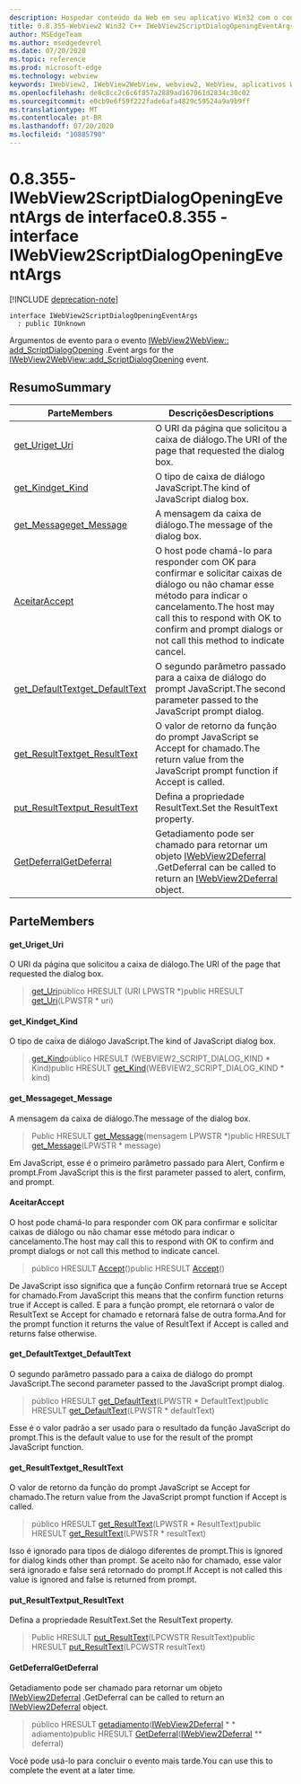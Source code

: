 ```yaml
---
description: Hospedar conteúdo da Web em seu aplicativo Win32 com o controle WebView2 do Microsoft Edge
title: 0.8.355-WebView2 Win32 C++ IWebView2ScriptDialogOpeningEventArgs
author: MSEdgeTeam
ms.author: msedgedevrel
ms.date: 07/20/2020
ms.topic: reference
ms.prod: microsoft-edge
ms.technology: webview
keywords: IWebView2, IWebView2WebView, webview2, WebView, aplicativos Win32, Win32, Edge
ms.openlocfilehash: de8c8cc2c6c6f857a2889ad167061d2834c30c02
ms.sourcegitcommit: e0cb9e6f59f222fade6afa4829c59524a9a9b9ff
ms.translationtype: MT
ms.contentlocale: pt-BR
ms.lasthandoff: 07/20/2020
ms.locfileid: "10885790"
---
```

# <span data-ttu-id="4626b-104">0.8.355-IWebView2ScriptDialogOpeningEventArgs de interface</span><span class="sxs-lookup"><span data-stu-id="4626b-104">0.8.355 - interface IWebView2ScriptDialogOpeningEventArgs</span></span> 

[!INCLUDE [deprecation-note](../../includes/deprecation-note.md)]

```
interface IWebView2ScriptDialogOpeningEventArgs
  : public IUnknown
```

<span data-ttu-id="4626b-105">Argumentos de evento para o evento [IWebView2WebView:: add_ScriptDialogOpening](IWebView2WebView.md#add_scriptdialogopening) .</span><span class="sxs-lookup"><span data-stu-id="4626b-105">Event args for the [IWebView2WebView::add_ScriptDialogOpening](IWebView2WebView.md#add_scriptdialogopening) event.</span></span>

## <span data-ttu-id="4626b-106">Resumo</span><span class="sxs-lookup"><span data-stu-id="4626b-106">Summary</span></span>

 <span data-ttu-id="4626b-107">Parte</span><span class="sxs-lookup"><span data-stu-id="4626b-107">Members</span></span>                        | <span data-ttu-id="4626b-108">Descrições</span><span class="sxs-lookup"><span data-stu-id="4626b-108">Descriptions</span></span>
--------------------------------|---------------------------------------------
[<span data-ttu-id="4626b-109">get_Uri</span><span class="sxs-lookup"><span data-stu-id="4626b-109">get_Uri</span></span>](#get_uri) | <span data-ttu-id="4626b-110">O URI da página que solicitou a caixa de diálogo.</span><span class="sxs-lookup"><span data-stu-id="4626b-110">The URI of the page that requested the dialog box.</span></span>
[<span data-ttu-id="4626b-111">get_Kind</span><span class="sxs-lookup"><span data-stu-id="4626b-111">get_Kind</span></span>](#get_kind) | <span data-ttu-id="4626b-112">O tipo de caixa de diálogo JavaScript.</span><span class="sxs-lookup"><span data-stu-id="4626b-112">The kind of JavaScript dialog box.</span></span>
[<span data-ttu-id="4626b-113">get_Message</span><span class="sxs-lookup"><span data-stu-id="4626b-113">get_Message</span></span>](#get_message) | <span data-ttu-id="4626b-114">A mensagem da caixa de diálogo.</span><span class="sxs-lookup"><span data-stu-id="4626b-114">The message of the dialog box.</span></span>
[<span data-ttu-id="4626b-115">Aceitar</span><span class="sxs-lookup"><span data-stu-id="4626b-115">Accept</span></span>](#accept) | <span data-ttu-id="4626b-116">O host pode chamá-lo para responder com OK para confirmar e solicitar caixas de diálogo ou não chamar esse método para indicar o cancelamento.</span><span class="sxs-lookup"><span data-stu-id="4626b-116">The host may call this to respond with OK to confirm and prompt dialogs or not call this method to indicate cancel.</span></span>
[<span data-ttu-id="4626b-117">get_DefaultText</span><span class="sxs-lookup"><span data-stu-id="4626b-117">get_DefaultText</span></span>](#get_defaulttext) | <span data-ttu-id="4626b-118">O segundo parâmetro passado para a caixa de diálogo do prompt JavaScript.</span><span class="sxs-lookup"><span data-stu-id="4626b-118">The second parameter passed to the JavaScript prompt dialog.</span></span>
[<span data-ttu-id="4626b-119">get_ResultText</span><span class="sxs-lookup"><span data-stu-id="4626b-119">get_ResultText</span></span>](#get_resulttext) | <span data-ttu-id="4626b-120">O valor de retorno da função do prompt JavaScript se Accept for chamado.</span><span class="sxs-lookup"><span data-stu-id="4626b-120">The return value from the JavaScript prompt function if Accept is called.</span></span>
[<span data-ttu-id="4626b-121">put_ResultText</span><span class="sxs-lookup"><span data-stu-id="4626b-121">put_ResultText</span></span>](#put_resulttext) | <span data-ttu-id="4626b-122">Defina a propriedade ResultText.</span><span class="sxs-lookup"><span data-stu-id="4626b-122">Set the ResultText property.</span></span>
[<span data-ttu-id="4626b-123">GetDeferral</span><span class="sxs-lookup"><span data-stu-id="4626b-123">GetDeferral</span></span>](#getdeferral) | <span data-ttu-id="4626b-124">Getadiamento pode ser chamado para retornar um objeto [IWebView2Deferral](IWebView2Deferral.md) .</span><span class="sxs-lookup"><span data-stu-id="4626b-124">GetDeferral can be called to return an [IWebView2Deferral](IWebView2Deferral.md) object.</span></span>

## <span data-ttu-id="4626b-125">Parte</span><span class="sxs-lookup"><span data-stu-id="4626b-125">Members</span></span>

#### <span data-ttu-id="4626b-126">get_Uri</span><span class="sxs-lookup"><span data-stu-id="4626b-126">get_Uri</span></span> 

<span data-ttu-id="4626b-127">O URI da página que solicitou a caixa de diálogo.</span><span class="sxs-lookup"><span data-stu-id="4626b-127">The URI of the page that requested the dialog box.</span></span>

> <span data-ttu-id="4626b-128">[get_Uri](#get_uri)público HRESULT (URI LPWSTR \*)</span><span class="sxs-lookup"><span data-stu-id="4626b-128">public HRESULT [get_Uri](#get_uri)(LPWSTR \* uri)</span></span>

#### <span data-ttu-id="4626b-129">get_Kind</span><span class="sxs-lookup"><span data-stu-id="4626b-129">get_Kind</span></span> 

<span data-ttu-id="4626b-130">O tipo de caixa de diálogo JavaScript.</span><span class="sxs-lookup"><span data-stu-id="4626b-130">The kind of JavaScript dialog box.</span></span>

> <span data-ttu-id="4626b-131">[get_Kind](#get_kind)público HRESULT (WEBVIEW2_SCRIPT_DIALOG_KIND \* Kind)</span><span class="sxs-lookup"><span data-stu-id="4626b-131">public HRESULT [get_Kind](#get_kind)(WEBVIEW2_SCRIPT_DIALOG_KIND \* kind)</span></span>

#### <span data-ttu-id="4626b-132">get_Message</span><span class="sxs-lookup"><span data-stu-id="4626b-132">get_Message</span></span> 

<span data-ttu-id="4626b-133">A mensagem da caixa de diálogo.</span><span class="sxs-lookup"><span data-stu-id="4626b-133">The message of the dialog box.</span></span>

> <span data-ttu-id="4626b-134">Public HRESULT [get_Message](#get_message)(mensagem LPWSTR \*)</span><span class="sxs-lookup"><span data-stu-id="4626b-134">public HRESULT [get_Message](#get_message)(LPWSTR \* message)</span></span>

<span data-ttu-id="4626b-135">Em JavaScript, esse é o primeiro parâmetro passado para Alert, Confirm e prompt.</span><span class="sxs-lookup"><span data-stu-id="4626b-135">From JavaScript this is the first parameter passed to alert, confirm, and prompt.</span></span>

#### <span data-ttu-id="4626b-136">Aceitar</span><span class="sxs-lookup"><span data-stu-id="4626b-136">Accept</span></span> 

<span data-ttu-id="4626b-137">O host pode chamá-lo para responder com OK para confirmar e solicitar caixas de diálogo ou não chamar esse método para indicar o cancelamento.</span><span class="sxs-lookup"><span data-stu-id="4626b-137">The host may call this to respond with OK to confirm and prompt dialogs or not call this method to indicate cancel.</span></span>

> <span data-ttu-id="4626b-138">público HRESULT [Accept](#accept)()</span><span class="sxs-lookup"><span data-stu-id="4626b-138">public HRESULT [Accept](#accept)()</span></span>

<span data-ttu-id="4626b-139">De JavaScript isso significa que a função Confirm retornará true se Accept for chamado.</span><span class="sxs-lookup"><span data-stu-id="4626b-139">From JavaScript this means that the confirm function returns true if Accept is called.</span></span> <span data-ttu-id="4626b-140">E para a função prompt, ele retornará o valor de ResultText se Accept for chamado e retornará false de outra forma.</span><span class="sxs-lookup"><span data-stu-id="4626b-140">And for the prompt function it returns the value of ResultText if Accept is called and returns false otherwise.</span></span>

#### <span data-ttu-id="4626b-141">get_DefaultText</span><span class="sxs-lookup"><span data-stu-id="4626b-141">get_DefaultText</span></span> 

<span data-ttu-id="4626b-142">O segundo parâmetro passado para a caixa de diálogo do prompt JavaScript.</span><span class="sxs-lookup"><span data-stu-id="4626b-142">The second parameter passed to the JavaScript prompt dialog.</span></span>

> <span data-ttu-id="4626b-143">público HRESULT [get_DefaultText](#get_defaulttext)(LPWSTR \* DefaultText)</span><span class="sxs-lookup"><span data-stu-id="4626b-143">public HRESULT [get_DefaultText](#get_defaulttext)(LPWSTR \* defaultText)</span></span>

<span data-ttu-id="4626b-144">Esse é o valor padrão a ser usado para o resultado da função JavaScript do prompt.</span><span class="sxs-lookup"><span data-stu-id="4626b-144">This is the default value to use for the result of the prompt JavaScript function.</span></span>

#### <span data-ttu-id="4626b-145">get_ResultText</span><span class="sxs-lookup"><span data-stu-id="4626b-145">get_ResultText</span></span> 

<span data-ttu-id="4626b-146">O valor de retorno da função do prompt JavaScript se Accept for chamado.</span><span class="sxs-lookup"><span data-stu-id="4626b-146">The return value from the JavaScript prompt function if Accept is called.</span></span>

> <span data-ttu-id="4626b-147">público HRESULT [get_ResultText](#get_resulttext)(LPWSTR \* ResultText)</span><span class="sxs-lookup"><span data-stu-id="4626b-147">public HRESULT [get_ResultText](#get_resulttext)(LPWSTR \* resultText)</span></span>

<span data-ttu-id="4626b-148">Isso é ignorado para tipos de diálogo diferentes de prompt.</span><span class="sxs-lookup"><span data-stu-id="4626b-148">This is ignored for dialog kinds other than prompt.</span></span> <span data-ttu-id="4626b-149">Se aceito não for chamado, esse valor será ignorado e false será retornado do prompt.</span><span class="sxs-lookup"><span data-stu-id="4626b-149">If Accept is not called this value is ignored and false is returned from prompt.</span></span>

#### <span data-ttu-id="4626b-150">put_ResultText</span><span class="sxs-lookup"><span data-stu-id="4626b-150">put_ResultText</span></span> 

<span data-ttu-id="4626b-151">Defina a propriedade ResultText.</span><span class="sxs-lookup"><span data-stu-id="4626b-151">Set the ResultText property.</span></span>

> <span data-ttu-id="4626b-152">Public HRESULT [put_ResultText](#put_resulttext)(LPCWSTR ResultText)</span><span class="sxs-lookup"><span data-stu-id="4626b-152">public HRESULT [put_ResultText](#put_resulttext)(LPCWSTR resultText)</span></span>

#### <span data-ttu-id="4626b-153">GetDeferral</span><span class="sxs-lookup"><span data-stu-id="4626b-153">GetDeferral</span></span> 

<span data-ttu-id="4626b-154">Getadiamento pode ser chamado para retornar um objeto [IWebView2Deferral](IWebView2Deferral.md) .</span><span class="sxs-lookup"><span data-stu-id="4626b-154">GetDeferral can be called to return an [IWebView2Deferral](IWebView2Deferral.md) object.</span></span>

> <span data-ttu-id="4626b-155">público HRESULT [getadiamento](#getdeferral)([IWebView2Deferral](IWebView2Deferral.md) \* \* adiamento)</span><span class="sxs-lookup"><span data-stu-id="4626b-155">public HRESULT [GetDeferral](#getdeferral)([IWebView2Deferral](IWebView2Deferral.md) \*\* deferral)</span></span>

<span data-ttu-id="4626b-156">Você pode usá-lo para concluir o evento mais tarde.</span><span class="sxs-lookup"><span data-stu-id="4626b-156">You can use this to complete the event at a later time.</span></span>

